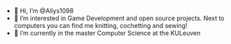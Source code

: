 - 👋 Hi, I’m @Allys1098
- 👀 I’m interested in Game Development and open source projects. Next to computers you can find me knitting, cochetting and sewing!
- 🌱 I’m currently in the master Computer Science at the KULeuven

